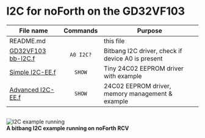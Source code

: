 # I2C for noForth on the GD32VF103

 File name | Commands | Purpose  
------|:--------:|----------
README.md      |   | this file
[GD32VF103 bb-I2C.f](https://github.com/embeddingforth/Communication-protocols/blob/main/I2C/GD32VF/noForth/GD32VF103%20bb-I2C.f) | `A0 I2C?` | Bitbang I2C driver, check if device A0 is present
[Simple I2C-EE.f](https://github.com/embeddingforth/Communication-protocols/blob/main/I2C/GD32VF/noForth/Simple%20I2C-EE.f) | `SHOW` | Tiny 24C02 EEPROM driver with example  
[Advanced I2C-EE.f](https://github.com/embeddingforth/Communication-protocols/blob/main/I2C/GD32VF/noForth/Advanced%20I2C-EE.f) | `SHOW` | 24C02 EEPROM driver, memory management & example  
  
 ```
 ``` 
![I2C example running](https://user-images.githubusercontent.com/11397265/123396805-09c11880-d5a2-11eb-8bf9-da43656ac0e6.jpg)  
**A bitbang I2C example running on noForth RCV**

